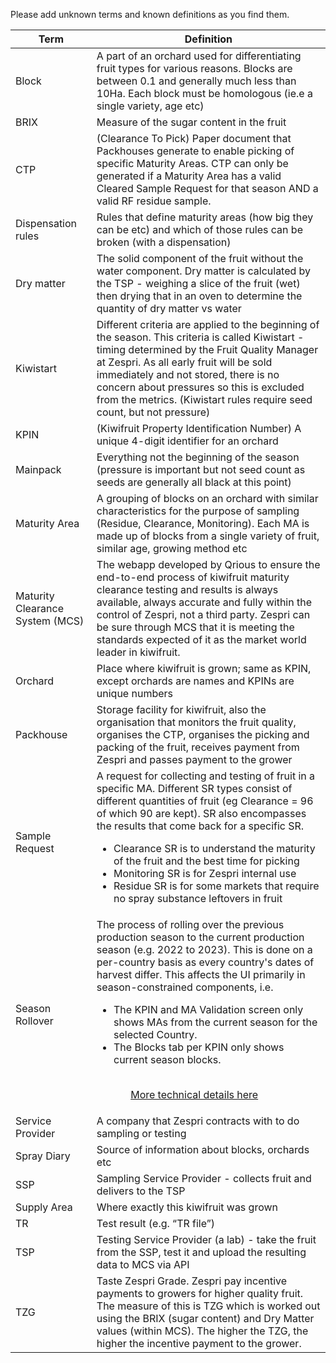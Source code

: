 Please add unknown terms and known definitions as you find them.

| Term | Definition |
| ------------ | ------------- |
| Block | A part of an orchard used for differentiating fruit types for various reasons. Blocks are between 0.1 and generally much less than 10Ha. Each block must be homologous (ie.e a single variety, age etc) |
| BRIX | Measure of the sugar content in the fruit |
| CTP | (Clearance To Pick) Paper document that Packhouses generate to enable picking of specific Maturity Areas. CTP can only be generated if a Maturity Area has a valid Cleared Sample Request for that season AND a valid RF residue sample.|
| Dispensation rules | Rules that define maturity areas (how big they can be etc) and which of those rules can be broken (with a dispensation) |
| Dry matter | The solid component of the fruit without the water component. Dry matter is calculated by the TSP - weighing a slice of the fruit (wet) then drying that in an oven to determine the quantity of dry matter vs water |
| Kiwistart | Different criteria are applied to the beginning of the season. This criteria is called Kiwistart - timing determined by the Fruit Quality Manager at Zespri. As all early fruit will be sold immediately and not stored, there is no concern about pressures so this is excluded from the metrics. (Kiwistart rules require seed count, but not pressure) |
| KPIN | (Kiwifruit Property Identification Number) A unique 4-digit identifier for an orchard |
| Mainpack | Everything not the beginning of the season (pressure is important but not seed count as seeds are generally all black at this point) |
| Maturity Area | A grouping of blocks on an orchard with similar characteristics for the purpose of sampling (Residue, Clearance, Monitoring). Each MA is made up of blocks from a single variety of fruit, similar age, growing method etc |
| Maturity Clearance System (MCS) | The webapp developed by Qrious to ensure the end-to-end process of kiwifruit maturity clearance testing and results is always available, always accurate and fully within the control of Zespri, not a third party. Zespri can be sure through MCS that it is meeting the standards expected of it as the market world leader in kiwifruit. |
| Orchard | Place where kiwifruit is grown; same as KPIN, except orchards are names and KPINs are unique numbers |
| Packhouse | Storage facility for kiwifruit, also the organisation that monitors the fruit quality, organises the CTP, organises the picking and packing of the fruit, receives payment from Zespri and passes payment to the grower |
| Sample Request | A request for collecting and testing of fruit in a specific MA. Different SR types consist of different quantities of fruit (eg Clearance = 96 of which 90 are kept). SR also encompasses the results that come back for a specific SR.<ul><li> Clearance SR is to understand the maturity of the fruit and the best time for picking</li><li>Monitoring SR is for Zespri internal use</li><li>Residue SR is for some markets that require no spray substance leftovers in fruit</li>
| Season Rollover | The process of rolling over the previous production season to the current production season (e.g. 2022 to 2023). This is done on a per-country basis as every country's dates of harvest differ. This affects the UI primarily in season-constrained components, i.e.<ul><li>The KPIN and MA Validation screen only shows MAs from the current season for the selected Country.</li><li>The Blocks tab per KPIN only shows current season blocks.</li><ul><br>[More technical details here](https://sparknz.atlassian.net/wiki/spaces/BIGDATA/pages/10421141698/Season+Rollover)
| Service Provider | A company that Zespri contracts with to do sampling or testing |
| Spray Diary | Source of information about blocks, orchards etc |
| SSP | Sampling Service Provider - collects fruit and delivers to the TSP |
| Supply Area | Where exactly this kiwifruit was grown |
| TR | Test result (e.g. “TR file”) |
| TSP | Testing Service Provider (a lab) - take the fruit from the SSP, test it and upload the resulting data to MCS via API |
| TZG | Taste Zespri Grade. Zespri pay incentive payments to growers for higher quality fruit. The measure of this is TZG which is worked out using the BRIX (sugar content) and Dry Matter values (within MCS). The higher the TZG, the higher the incentive payment to the grower. |
